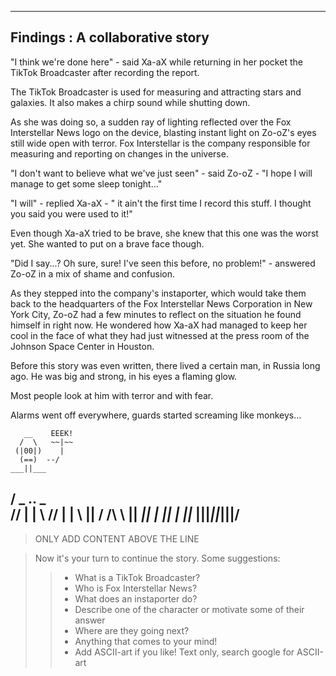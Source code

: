 -------------------------------------------
 Findings : A collaborative story
-------------------------------------------

"I think we're done here" - said Xa-aX while returning in her pocket
the TikTok Broadcaster after recording the report. 

The TikTok Broadcaster is used for measuring and attracting stars and
galaxies. It also makes a chirp sound while shutting down.

As she was doing so, a sudden ray of lighting reflected over the 
Fox Interstellar News logo on the device, blasting instant light on 
Zo-oZ's eyes still wide open with terror. Fox Interstellar is the company 
responsible for measuring and reporting on changes in the universe. 

"I don't want to believe what we've just seen" - said Zo-oZ - "I hope I will 
manage to get some sleep tonight..."

"I will" - replied Xa-aX - " it ain't the first time I record this 
stuff. I thought you said you were used to it!"

Even though Xa-aX tried to be brave, she knew that this one was the 
worst yet. She wanted to put on a brave face though.

"Did I say...? Oh sure, sure! I've seen this before, no problem!" - 
answered Zo-oZ in a mix of shame and confusion.

As they stepped into the company's instaporter, which would take them
back to the headquarters of the Fox Interstellar News Corporation in
New York City, Zo-oZ had a few minutes to reflect on the situation 
he found himself in right now. He wondered how Xa-aX had managed to 
keep her cool in the face of what they had just witnessed at the 
press room of the Johnson Space Center in Houston.

Before this story was even written, there lived a certain man, in Russia long ago. He was
big and strong, in his eyes a flaming glow.

Most people look at him with terror and with fear.

Alarms went off everywhere, guards started screaming like monkeys...

       __    EEEK!
      /  \   ~~|~~
     (|00|)    |
      (==)  --/
    ___||___
   / _ .. _ \
  //  |  |  \\
 //   |  |   \\
 ||  / /\ \  ||
_|| _| || |_ ||_
\|||___||___|||/
------------------------------------------
> ONLY ADD CONTENT ABOVE THE LINE

> Now it's your turn to continue the story. Some suggestions:
>> - What is a TikTok Broadcaster?
>> - Who is Fox Interstellar News?
>> - What does an instaporter do?
>> - Describe one of the character or motivate some of their answer
>> - Where are they going next? 
>> - Anything that comes to your mind!
>> - Add ASCII-art if you like! Text only, search google for ASCII-art
